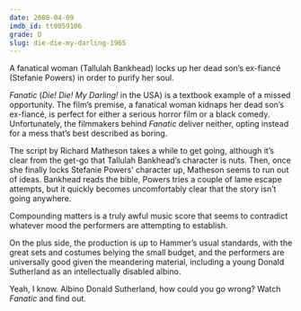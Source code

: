 ```yaml
---
date: 2008-04-09
imdb_id: tt0059106
grade: D
slug: die-die-my-darling-1965
---
```


A fanatical woman (Tallulah Bankhead) locks up her dead son’s ex-fiancé (Stefanie Powers) in order to purify her soul.

_Fanatic_ (_Die! Die! My Darling!_ in the USA) is a textbook example of a missed opportunity. The film’s premise, a fanatical woman kidnaps her dead son’s ex-fiancé, is perfect for either a serious horror film or a black comedy. Unfortunately, the filmmakers behind _Fanatic_ deliver neither, opting instead for a mess that’s best described as boring.

The script by Richard Matheson takes a while to get going, although it’s clear from the get-go that Tallulah Bankhead’s character is nuts. Then, once she finally locks Stefanie Powers’ character up, Matheson seems to run out of ideas. Bankhead reads the bible, Powers tries a couple of lame escape attempts, but it quickly becomes uncomfortably clear that the story isn’t going anywhere.

Compounding matters is a truly awful music score that seems to contradict whatever mood the performers are attempting to establish.

On the plus side, the production is up to Hammer’s usual standards, with the great sets and costumes belying the small budget, and the performers are universally good given the meandering material, including a young Donald Sutherland as an intellectually disabled albino.

Yeah, I know. Albino Donald Sutherland, how could you go wrong? Watch _Fanatic_ and find out.
